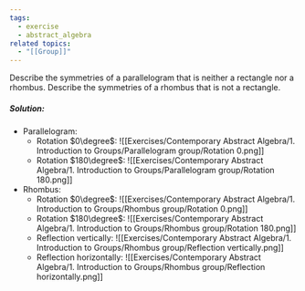 ```yaml
---
tags:
  - exercise
  - abstract_algebra
related topics:
  - "[[Group]]"
---
```

Describe the symmetries of a parallelogram that is neither a rectangle nor a rhombus. Describe the symmetries of a rhombus that is not a rectangle.
##### Solution:
- Parallelogram:
	- Rotation $0\degree$:
		![[Exercises/Contemporary Abstract Algebra/1. Introduction to Groups/Parallelogram group/Rotation 0.png]]
	- Rotation $180\degree$:
		![[Exercises/Contemporary Abstract Algebra/1. Introduction to Groups/Parallelogram group/Rotation 180.png]]
- Rhombus:
	- Rotation $0\degree$:
		![[Exercises/Contemporary Abstract Algebra/1. Introduction to Groups/Rhombus group/Rotation 0.png]]
	- Rotation $180\degree$:
		![[Exercises/Contemporary Abstract Algebra/1. Introduction to Groups/Rhombus group/Rotation 180.png]]
	- Reflection vertically:
		![[Exercises/Contemporary Abstract Algebra/1. Introduction to Groups/Rhombus group/Reflection vertically.png]]
	- Reflection horizontally:
		![[Exercises/Contemporary Abstract Algebra/1. Introduction to Groups/Rhombus group/Reflection horizontally.png]]